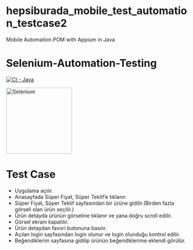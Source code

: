 # hepsiburada_mobile_test_automation_testcase2
Mobile Automation POM with Appium in Java

# Selenium-Automation-Testing
[![CI - Java](https://github.com/SeleniumHQ/selenium/actions/workflows/ci-java.yml/badge.svg)](https://github.com/SeleniumHQ/selenium/actions/workflows/ci-java.yml)

<a href="https://selenium.dev"><img src="https://selenium.dev/images/selenium_logo_square_green.png" width="180" alt="Selenium"/></a>

# Test Case
* Uygulama açılır.
* Anasayfada Süper Fiyat, Süper Teklif’e tıklanır.
* Süper Fiyat, Süper Teklif sayfasından bir ürüne gidilir.(Birden fazla görseli olan ürün
seçilir.)
* Ürün detayda ürünün görseline tıklanır ve yana doğru scroll edilir.
* Görsel ekranı kapatılır.
* Ürün detaydan favori butonuna basılır.
* Açılan login sayfasından login olunur ve login olunduğu kontrol edilir.
* Beğendiklerim sayfasına gidilip ürünün beğendiklerime eklendi görülür.

